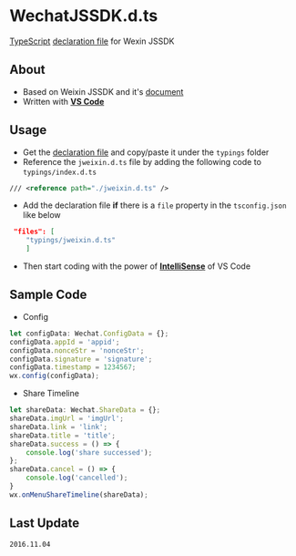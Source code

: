 # WechatJSSDK.d.ts
[TypeScript](http://www.typescriptlang.org/index.html) [declaration file](http://www.typescriptlang.org/docs/handbook/writing-declaration-files.html) for Wexin JSSDK

## About
* Based on Weixin JSSDK and it's [document](http://mp.weixin.qq.com/wiki/7/aaa137b55fb2e0456bf8dd9148dd613f.html)
* Written with **[VS Code](https://code.visualstudio.com/)**

## Usage
* Get the [declaration file](./typings/jweixin.d.ts) and copy/paste it under the `typings` folder
* Reference the `jweixin.d.ts` file by adding the following code to `typings/index.d.ts`
```xml
/// <reference path="./jweixin.d.ts" />
```
* Add the declaration file **if** there is a `file` property in the `tsconfig.json` like below
```json
 "files": [
    "typings/jweixin.d.ts"
    ]
```
* Then start coding with the power of **[IntelliSense](https://code.visualstudio.com/#meet-intellisense)** of VS Code

## Sample Code
* Config
```typescript
let configData: Wechat.ConfigData = {};
configData.appId = 'appid';
configData.nonceStr = 'nonceStr';
configData.signature = 'signature';
configData.timestamp = 1234567;
wx.config(configData);
```
* Share Timeline
```typescript
let shareData: Wechat.ShareData = {};
shareData.imgUrl = 'imgUrl';
shareData.link = 'link';
shareData.title = 'title';
shareData.success = () => {
    console.log('share successed');
};
shareData.cancel = () => {
    console.log('cancelled');
}
wx.onMenuShareTimeline(shareData);
```

## Last Update
`2016.11.04`